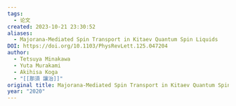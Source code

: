 ```yaml
---
tags:
  - 论文
created: 2023-10-21 23:30:52
aliases:
  - Majorana-Mediated Spin Transport in Kitaev Quantum Spin Liquids
DOI: https://doi.org/10.1103/PhysRevLett.125.047204
author:
  - Tetsuya Minakawa
  - Yuta Murakami
  - Akihisa Koga
  - "[[那須 讓治]]"
original title: Majorana-Mediated Spin Transport in Kitaev Quantum Spin Liquids
year: "2020"
---
```

